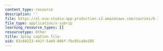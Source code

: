 ```yaml
---
content_type: resource
description: ''
file: https://ol-ocw-studio-app-production.s3.amazonaws.com/courses/6-189-multicore-programming-primer-january-iap-2007/63c68223441f5ab9806ffbc05ca8e105_V1BIvbUlhgU.vtt
file_type: application/x-subrip
learning_resource_types: []
resourcetype: Other
title: 3play caption file
uid: 63c68223-441f-5ab9-806f-fbc05ca8e105
---
```

